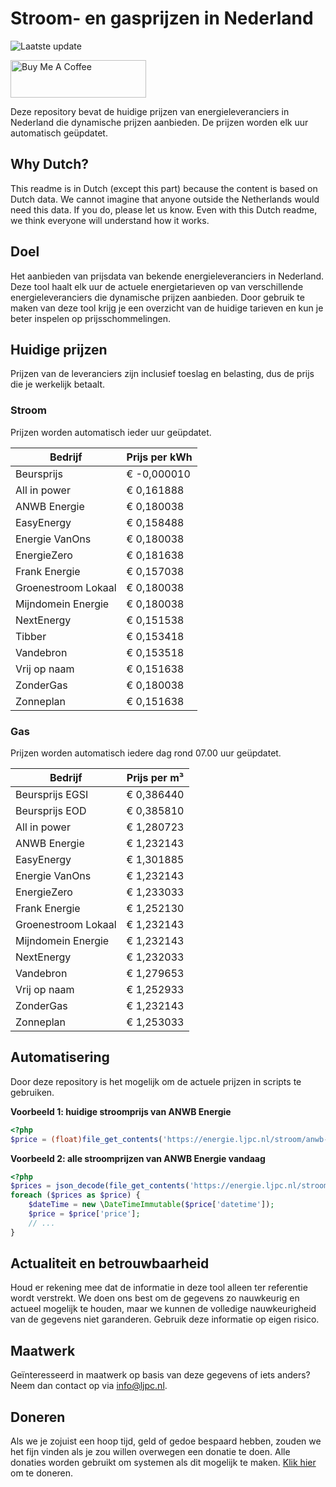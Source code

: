 # Stroom- en gasprijzen in Nederland

![Laatste update](https://img.shields.io/badge/laatste%20update-2024--10--13%2006%3A00%20CET-brightgreen)

<a href="https://www.buymeacoffee.com/Lars-" target="_blank"><img src="https://cdn.buymeacoffee.com/buttons/v2/default-orange.png" alt="Buy Me A Coffee" height="60" style="height: 60px !important;width: 217px !important;" ></a>

Deze repository bevat de huidige prijzen van energieleveranciers in Nederland die dynamische prijzen aanbieden. De prijzen worden elk uur automatisch geüpdatet.

## Why Dutch?

This readme is in Dutch (except this part) because the content is based on Dutch data. We cannot imagine that anyone outside the Netherlands would need this data. If you do, please let us know. Even with this Dutch readme, we think
everyone will understand how it works.

## Doel

Het aanbieden van prijsdata van bekende energieleveranciers in Nederland. Deze tool haalt elk uur de actuele energietarieven op van verschillende energieleveranciers die dynamische prijzen aanbieden. Door gebruik te maken van deze tool
krijg je een overzicht van de huidige tarieven en kun je beter inspelen op prijsschommelingen.

## Huidige prijzen

Prijzen van de leveranciers zijn inclusief toeslag en belasting, dus de prijs die je werkelijk betaalt.

### Stroom

Prijzen worden automatisch ieder uur geüpdatet.

 Bedrijf | Prijs per kWh 
---------|---------------
Beursprijs | € -0,000010
All in power | € 0,161888
ANWB Energie | € 0,180038
EasyEnergy | € 0,158488
Energie VanOns | € 0,180038
EnergieZero | € 0,181638
Frank Energie | € 0,157038
Groenestroom Lokaal | € 0,180038
Mijndomein Energie | € 0,180038
NextEnergy | € 0,151538
Tibber | € 0,153418
Vandebron | € 0,153518
Vrij op naam | € 0,151638
ZonderGas | € 0,180038
Zonneplan | € 0,151638


### Gas

Prijzen worden automatisch iedere dag rond 07.00 uur geüpdatet.

 Bedrijf | Prijs per m³ 
---------|--------------
Beursprijs EGSI | € 0,386440
Beursprijs EOD | € 0,385810
All in power | € 1,280723
ANWB Energie | € 1,232143
EasyEnergy | € 1,301885
Energie VanOns | € 1,232143
EnergieZero | € 1,233033
Frank Energie | € 1,252130
Groenestroom Lokaal | € 1,232143
Mijndomein Energie | € 1,232143
NextEnergy | € 1,232033
Vandebron | € 1,279653
Vrij op naam | € 1,252933
ZonderGas | € 1,232143
Zonneplan | € 1,253033


## Automatisering

Door deze repository is het mogelijk om de actuele prijzen in scripts te gebruiken.

**Voorbeeld 1: huidige stroomprijs van ANWB Energie**

```php
<?php
$price = (float)file_get_contents('https://energie.ljpc.nl/stroom/anwb-energie-nu.txt');

```

**Voorbeeld 2: alle stroomprijzen van ANWB Energie vandaag**

```php
<?php
$prices = json_decode(file_get_contents('https://energie.ljpc.nl/stroom/all-in-power-vandaag.json'),true);
foreach ($prices as $price) {
    $dateTime = new \DateTimeImmutable($price['datetime']);
    $price = $price['price'];
    // ...
}
```

## Actualiteit en betrouwbaarheid

Houd er rekening mee dat de informatie in deze tool alleen ter referentie wordt verstrekt. We doen ons best om de gegevens zo nauwkeurig en actueel mogelijk te houden, maar we kunnen de volledige nauwkeurigheid van de gegevens niet
garanderen. Gebruik deze informatie op eigen risico.

## Maatwerk

Geïnteresseerd in maatwerk op basis van deze gegevens of iets anders? Neem dan contact op
via [info@ljpc.nl](mailto:info@ljpc.nl?subject=Energie%20prijzen).

## Doneren

Als we je zojuist een hoop tijd, geld of gedoe bespaard hebben, zouden we het fijn vinden als je zou willen overwegen een
donatie te doen. Alle donaties worden gebruikt om systemen als dit mogelijk te
maken. [Klik hier](https://www.buymeacoffee.com/Lars-) om te doneren.
